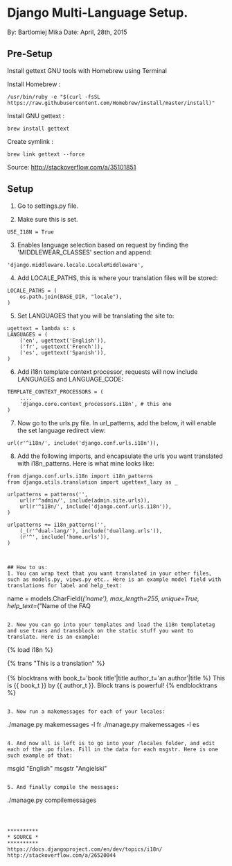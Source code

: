 # Django Multi-Language Setup.
By: Bartlomiej Mika
Date: April, 28th, 2015


## Pre-Setup

Install gettext GNU tools with Homebrew using Terminal

Install Homebrew :

  ```
  /usr/bin/ruby -e "$(curl -fsSL https://raw.githubusercontent.com/Homebrew/install/master/install)"
  ```

Install GNU gettext :

  ```
  brew install gettext
  ```

Create symlink :

  ```
  brew link gettext --force
  ```

Source: http://stackoverflow.com/a/35101851



## Setup
1. Go to settings.py file.


2. Make sure this is set.
  ```
  USE_I18N = True
  ```


3. Enables language selection based on request by finding the 'MIDDLEWEAR_CLASSES' section and append:
  ```
  'django.middleware.locale.LocaleMiddleware',
  ```


4. Add LOCALE_PATHS, this is where your translation files will be stored:
  ```
  LOCALE_PATHS = (
      os.path.join(BASE_DIR, "locale"),
  )
  ```


5. Set LANGUAGES that you will be translating the site to:
  ```
  ugettext = lambda s: s
  LANGUAGES = (
      ('en', ugettext('English')),
      ('fr', ugettext('French')),
      ('es', ugettext('Spanish')),
  )
  ```


6. Add i18n template context processor, requests will now include LANGUAGES and LANGUAGE_CODE:
  ```
  TEMPLATE_CONTEXT_PROCESSORS = (
      ....
      'django.core.context_processors.i18n', # this one
  )
  ```

7. Now go to the urls.py file. In url_patterns, add the below, it will enable the set language redirect view:
  ```
  url(r'^i18n/', include('django.conf.urls.i18n')),
  ```


8. Add the following imports, and encapsulate the urls you want translated with i18n_patterns. Here is what mine looks like:
  ```
  from django.conf.urls.i18n import i18n_patterns
  from django.utils.translation import ugettext_lazy as _

  urlpatterns = patterns('',
      url(r'^admin/', include(admin.site.urls)),
      url(r'^i18n/', include('django.conf.urls.i18n')),
  )

  urlpatterns += i18n_patterns('',
      (_(r'^dual-lang/'), include('duallang.urls')),
      (r'^', include('home.urls')),
  )



## How to us:
1. You can wrap text that you want translated in your other files, such as models.py, views.py etc.. Here is an example model field with translations for label and help_text:
  ```
  name = models.CharField(_('name'), max_length=255, unique=True, help_text=_("Name of the FAQ
  ```

2. Now you can go into your templates and load the i18n templatetag and use trans and transblock on the static stuff you want to translate. Here is an example:
  ```
  {% load i18n %}

  {% trans "This is a translation" %}<br><br>
  {% blocktrans with book_t='book title'|title author_t='an author'|title %}
  This is {{ book_t }} by {{ author_t }}. Block trans is powerful!
  {% endblocktrans %}
  ```

3. Now run a makemessages for each of your locales:
  ```
  ./manage.py makemessages -l fr
  ./manage.py makemessages -l es
  ```

4. And now all is left is to go into your /locales folder, and edit each of the .po files. Fill in the data for each msgstr. Here is one such example of that:

  ```
  msgid "English"
  msgstr "Angielski"
  ```

5. And finally compile the messages:
  ```
  ./manage.py compilemessages
  ```



**********
* SOURCE *
**********
https://docs.djangoproject.com/en/dev/topics/i18n/
http://stackoverflow.com/a/26520044

